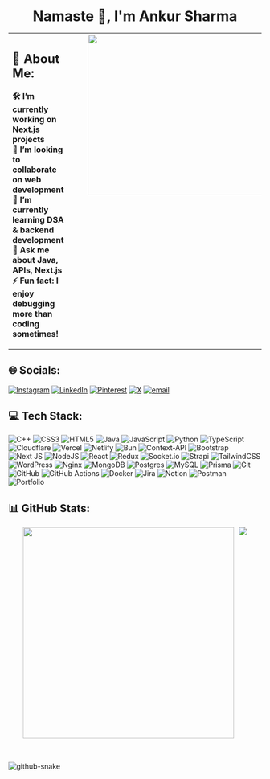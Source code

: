 <h1 align="center" style="border: none; margin-bottom: 10px; padding-bottom: 0;">
  Namaste 🙏, I'm Ankur Sharma 
</h1>    
  
<table width="900px" style="border-collapse: collapse;">  
  <tr>   
    <td style="vertical-align: top; padding-right: 40px; width: 80%;"> 
      <h2>💫 About Me:</h2> 
      <p>
        <strong>🛠 I’m currently working on Next.js projects</strong><br>
        <strong>🤝 I’m looking to collaborate on web development</strong><br>
        <strong>🌱 I’m currently learning DSA & backend development</strong><br>
        <strong>💬 Ask me about Java, APIs, Next.js</strong><br>
        <strong>⚡ Fun fact: I enjoy debugging more than coding sometimes!</strong>
      </p>
    </td>
    <td style="vertical-align: top; width: 40%;">
      <img src="https://media1.tenor.com/m/uwdvcjTWrVMAAAAC/coding-boy-coding.gif" width="400px" height="320px">
    </td>
  </tr>
</table>





## 🌐 Socials:
[![Instagram](https://img.shields.io/badge/Instagram-%23E4405F.svg?logo=Instagram&logoColor=white)](https://instagram.com/https://www.instagram.com/__ankur01__/) [![LinkedIn](https://img.shields.io/badge/LinkedIn-%230077B5.svg?logo=linkedin&logoColor=white)](https://linkedin.com/in/https://www.linkedin.com/in/ankur-sharma-3a6037226/) [![Pinterest](https://img.shields.io/badge/Pinterest-%23E60023.svg?logo=Pinterest&logoColor=white)](https://pinterest.com/https://in.pinterest.com/ankur143513/) [![X](https://img.shields.io/badge/X-black.svg?logo=X&logoColor=white)](https://x.com/https://x.com/__ankur01__) [![email](https://img.shields.io/badge/Email-D14836?logo=gmail&logoColor=white)](mailto:ankur143513@gmail.com) 

## 💻 Tech Stack:
![C++](https://img.shields.io/badge/c++-%2300599C.svg?style=for-the-badge&logo=c%2B%2B&logoColor=white) ![CSS3](https://img.shields.io/badge/css3-%231572B6.svg?style=for-the-badge&logo=css3&logoColor=white) ![HTML5](https://img.shields.io/badge/html5-%23E34F26.svg?style=for-the-badge&logo=html5&logoColor=white) ![Java](https://img.shields.io/badge/java-%23ED8B00.svg?style=for-the-badge&logo=openjdk&logoColor=white) ![JavaScript](https://img.shields.io/badge/javascript-%23323330.svg?style=for-the-badge&logo=javascript&logoColor=%23F7DF1E) ![Python](https://img.shields.io/badge/python-3670A0?style=for-the-badge&logo=python&logoColor=ffdd54) ![TypeScript](https://img.shields.io/badge/typescript-%23007ACC.svg?style=for-the-badge&logo=typescript&logoColor=white) ![Cloudflare](https://img.shields.io/badge/Cloudflare-F38020?style=for-the-badge&logo=Cloudflare&logoColor=white) ![Vercel](https://img.shields.io/badge/vercel-%23000000.svg?style=for-the-badge&logo=vercel&logoColor=white) ![Netlify](https://img.shields.io/badge/netlify-%23000000.svg?style=for-the-badge&logo=netlify&logoColor=#00C7B7) ![Bun](https://img.shields.io/badge/Bun-%23000000.svg?style=for-the-badge&logo=bun&logoColor=white) ![Context-API](https://img.shields.io/badge/Context--Api-000000?style=for-the-badge&logo=react) ![Bootstrap](https://img.shields.io/badge/bootstrap-%238511FA.svg?style=for-the-badge&logo=bootstrap&logoColor=white) ![Next JS](https://img.shields.io/badge/Next-black?style=for-the-badge&logo=next.js&logoColor=white) ![NodeJS](https://img.shields.io/badge/node.js-6DA55F?style=for-the-badge&logo=node.js&logoColor=white) ![React](https://img.shields.io/badge/react-%2320232a.svg?style=for-the-badge&logo=react&logoColor=%2361DAFB) ![Redux](https://img.shields.io/badge/redux-%23593d88.svg?style=for-the-badge&logo=redux&logoColor=white) ![Socket.io](https://img.shields.io/badge/Socket.io-black?style=for-the-badge&logo=socket.io&badgeColor=010101) ![Strapi](https://img.shields.io/badge/strapi-%232E7EEA.svg?style=for-the-badge&logo=strapi&logoColor=white) ![TailwindCSS](https://img.shields.io/badge/tailwindcss-%2338B2AC.svg?style=for-the-badge&logo=tailwind-css&logoColor=white) ![WordPress](https://img.shields.io/badge/WordPress-%23117AC9.svg?style=for-the-badge&logo=WordPress&logoColor=white) ![Nginx](https://img.shields.io/badge/nginx-%23009639.svg?style=for-the-badge&logo=nginx&logoColor=white) ![MongoDB](https://img.shields.io/badge/MongoDB-%234ea94b.svg?style=for-the-badge&logo=mongodb&logoColor=white) ![Postgres](https://img.shields.io/badge/postgres-%23316192.svg?style=for-the-badge&logo=postgresql&logoColor=white) ![MySQL](https://img.shields.io/badge/mysql-4479A1.svg?style=for-the-badge&logo=mysql&logoColor=white) ![Prisma](https://img.shields.io/badge/Prisma-3982CE?style=for-the-badge&logo=Prisma&logoColor=white) ![Git](https://img.shields.io/badge/git-%23F05033.svg?style=for-the-badge&logo=git&logoColor=white) ![GitHub](https://img.shields.io/badge/github-%23121011.svg?style=for-the-badge&logo=github&logoColor=white) ![GitHub Actions](https://img.shields.io/badge/github%20actions-%232671E5.svg?style=for-the-badge&logo=githubactions&logoColor=white) ![Docker](https://img.shields.io/badge/docker-%230db7ed.svg?style=for-the-badge&logo=docker&logoColor=white) ![Jira](https://img.shields.io/badge/jira-%230A0FFF.svg?style=for-the-badge&logo=jira&logoColor=white) ![Notion](https://img.shields.io/badge/Notion-%23000000.svg?style=for-the-badge&logo=notion&logoColor=white) ![Postman](https://img.shields.io/badge/Postman-FF6C37?style=for-the-badge&logo=postman&logoColor=white) ![Portfolio](https://img.shields.io/badge/Portfolio-%23000000.svg?style=for-the-badge&logo=firefox&logoColor=#FF7139) 
## 📊 GitHub Stats:
<div align="center" style="display: flex; justify-content: center; gap: 10px;">
  <!-- GitHub Streak Stats -->
  <img src="https://nirzak-streak-stats.vercel.app/?user=ankur-ctrl-z&theme=radical&hide_border=false" width=420"/>

  <!-- Top Languages with limited height -->
  <img src="https://github-readme-stats.vercel.app/api/top-langs/?username=ankur-ctrl-z&theme=radical&hide_border=false&layout=compact&card_width=400&langs_count=6"/>
</div>

</br>

##
<picture>
  <source media="(prefers-color-scheme: dark)" srcset="https://raw.githubusercontent.com/ankur1435/ankur1435/output/github-snake-dark.svg" />
  <source media="(prefers-color-scheme: light)" srcset="https://raw.githubusercontent.com/ankur1435/ankur1435/output/github-snake.svg" />
  <img alt="github-snake" src="https://raw.githubusercontent.com/tobiasmeyhoefer/tobiasmeyhoefer/output/github-snake.svg" />
</picture>



